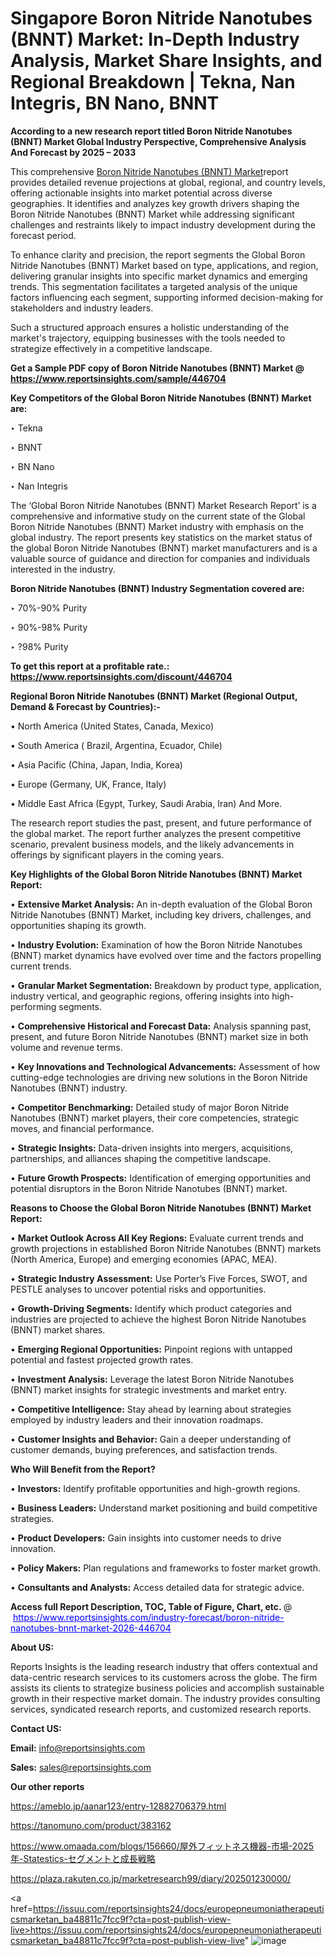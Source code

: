 # Singapore Boron Nitride Nanotubes (BNNT) Market: In-Depth Industry Analysis, Market Share Insights, and Regional Breakdown | Tekna, Nan Integris, BN Nano, BNNT

<strong>According to a new research report titled Boron Nitride Nanotubes (BNNT) Market Global Industry Perspective, Comprehensive Analysis And Forecast by 2025 – 2033</strong>

This comprehensive <a href=https://www.reportsinsights.com/sample/446704>Boron Nitride Nanotubes (BNNT) Market</a>report provides detailed revenue projections at global, regional, and country levels, offering actionable insights into market potential across diverse geographies. It identifies and analyzes key growth drivers shaping the Boron Nitride Nanotubes (BNNT) Market while addressing significant challenges and restraints likely to impact industry development during the forecast period.

To enhance clarity and precision, the report segments the Global Boron Nitride Nanotubes (BNNT) Market based on type, applications, and region, delivering granular insights into specific market dynamics and emerging trends. This segmentation facilitates a targeted analysis of the unique factors influencing each segment, supporting informed decision-making for stakeholders and industry leaders.

Such a structured approach ensures a holistic understanding of the market's trajectory, equipping businesses with the tools needed to strategize effectively in a competitive landscape.

<strong>Get a Sample PDF copy of Boron Nitride Nanotubes (BNNT) Market </strong><strong>@<a href=https://www.reportsinsights.com/sample/446704 style=color:#0000ff;> https://www.reportsinsights.com/sample/446704</a></strong></font>

<strong>Key Competitors of the Global Boron Nitride Nanotubes (BNNT) Market are:</strong>

‣ Tekna

‣ BNNT

‣ BN Nano

‣ Nan Integris

The ‘Global Boron Nitride Nanotubes (BNNT) Market Research Report’ is a comprehensive and informative study on the current state of the Global Boron Nitride Nanotubes (BNNT) Market industry with emphasis on the global industry. The report presents key statistics on the market status of the global Boron Nitride Nanotubes (BNNT) market manufacturers and is a valuable source of guidance and direction for companies and individuals interested in the industry.

<strong>Boron Nitride Nanotubes (BNNT) Industry Segmentation covered are:</strong>

‣ 70%-90% Purity

‣ 90%-98% Purity

‣ ?98% Purity

<strong>To get this report at a profitable rate.: <a href=https://www.reportsinsights.com/discount/446704 style=color:#0000ff;>https://www.reportsinsights.com/discount/446704</a></strong></font>

<strong>Regional Boron Nitride Nanotubes (BNNT) Market (Regional Output, Demand &amp; Forecast by Countries):-</strong>

• North America (United States, Canada, Mexico)

• South America ( Brazil, Argentina, Ecuador, Chile)

• Asia Pacific (China, Japan, India, Korea)

• Europe (Germany, UK, France, Italy)

• Middle East Africa (Egypt, Turkey, Saudi Arabia, Iran) And More.

The research report studies the past, present, and future performance of the global market. The report further analyzes the present competitive scenario, prevalent business models, and the likely advancements in offerings by significant players in the coming years.

<strong>Key Highlights of the Global Boron Nitride Nanotubes (BNNT) Market Report:</strong>

• <strong>Extensive Market Analysis:</strong> An in-depth evaluation of the Global Boron Nitride Nanotubes (BNNT) Market, including key drivers, challenges, and opportunities shaping its growth.

• <strong>Industry Evolution:</strong> Examination of how the Boron Nitride Nanotubes (BNNT) market dynamics have evolved over time and the factors propelling current trends.

• <strong>Granular Market Segmentation:</strong> Breakdown by product type, application, industry vertical, and geographic regions, offering insights into high-performing segments.

• <strong>Comprehensive Historical and Forecast Data:</strong> Analysis spanning past, present, and future Boron Nitride Nanotubes (BNNT) market size in both volume and revenue terms.

• <strong>Key Innovations and Technological Advancements:</strong> Assessment of how cutting-edge technologies are driving new solutions in the Boron Nitride Nanotubes (BNNT) industry.

• <strong>Competitor Benchmarking:</strong> Detailed study of major Boron Nitride Nanotubes (BNNT) market players, their core competencies, strategic moves, and financial performance.

• <strong>Strategic Insights:</strong> Data-driven insights into mergers, acquisitions, partnerships, and alliances shaping the competitive landscape.

• <strong>Future Growth Prospects:</strong> Identification of emerging opportunities and potential disruptors in the Boron Nitride Nanotubes (BNNT) market.

<strong>Reasons to Choose the Global Boron Nitride Nanotubes (BNNT) Market Report:</strong>

• <strong>Market Outlook Across All Key Regions:</strong> Evaluate current trends and growth projections in established Boron Nitride Nanotubes (BNNT) markets (North America, Europe) and emerging economies (APAC, MEA).

• <strong>Strategic Industry Assessment:</strong> Use Porter’s Five Forces, SWOT, and PESTLE analyses to uncover potential risks and opportunities.

• <strong>Growth-Driving Segments:</strong> Identify which product categories and industries are projected to achieve the highest Boron Nitride Nanotubes (BNNT) market shares.

• <strong>Emerging Regional Opportunities:</strong> Pinpoint regions with untapped potential and fastest projected growth rates.

• <strong>Investment Analysis:</strong> Leverage the latest Boron Nitride Nanotubes (BNNT) market insights for strategic investments and market entry.

• <strong>Competitive Intelligence:</strong> Stay ahead by learning about strategies employed by industry leaders and their innovation roadmaps.

• <strong>Customer Insights and Behavior:</strong> Gain a deeper understanding of customer demands, buying preferences, and satisfaction trends.

<strong>Who Will Benefit from the Report?</strong>

• <strong>Investors:</strong> Identify profitable opportunities and high-growth regions.

• <strong>Business Leaders:</strong> Understand market positioning and build competitive strategies.

• <strong>Product Developers:</strong> Gain insights into customer needs to drive innovation.

• <strong>Policy Makers:</strong> Plan regulations and frameworks to foster market growth.

• <strong>Consultants and Analysts:</strong> Access detailed data for strategic advice.
</ul>
<strong>Access full Report Description, TOC, Table of Figure, Chart, etc. </strong>@  <a href=https://www.reportsinsights.com/industry-forecast/boron-nitride-nanotubes-bnnt-market-2026-446704 style=color:#0000ff;>https://www.reportsinsights.com/industry-forecast/boron-nitride-nanotubes-bnnt-market-2026-446704</a></font>

<strong><strong>About US</strong>:</strong>

Reports Insights is the leading research industry that offers contextual and data-centric research services to its customers across the globe. The firm assists its clients to strategize business policies and accomplish sustainable growth in their respective market domain. The industry provides consulting services, syndicated research reports, and customized research reports.

<strong>Contact US:</strong>

<p class=""""><b>Email:</b> <a href=mailto:info@reportsinsights.com>info@reportsinsights.com</a></p>
<p class=""""><b>Sales:</b> <a href=mailto:sales@reportsinsights.com>sales@reportsinsights.com</a></p>

<strong>Our other reports</strong>

<a href=https://ameblo.jp/aanar123/entry-12882706379.html>https://ameblo.jp/aanar123/entry-12882706379.html</a>

<a href=https://tanomuno.com/product/383162>https://tanomuno.com/product/383162</a>

<a href=https://www.omaada.com/blogs/156660/屋外フィットネス機器-市場-2025年-Statestics-セグメントと成長戦略>https://www.omaada.com/blogs/156660/屋外フィットネス機器-市場-2025年-Statestics-セグメントと成長戦略</a>

<a href=https://plaza.rakuten.co.jp/marketresearch99/diary/202501230000/>https://plaza.rakuten.co.jp/marketresearch99/diary/202501230000/</a>

<a href=https://issuu.com/reportsinsights24/docs/europepneumoniatherapeuticsmarketan_ba48811c7fcc9f?cta=post-publish-view-live>https://issuu.com/reportsinsights24/docs/europepneumoniatherapeuticsmarketan_ba48811c7fcc9f?cta=post-publish-view-live</a>"
![image](https://github.com/user-attachments/assets/db0f150e-1327-46dc-acff-61e272d929ce)
